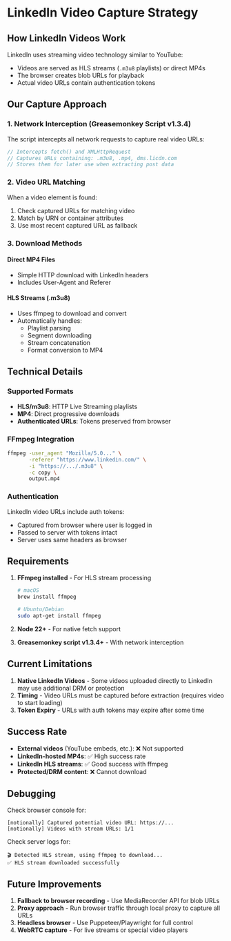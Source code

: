 # LinkedIn Video Capture Strategy

## How LinkedIn Videos Work

LinkedIn uses streaming video technology similar to YouTube:
- Videos are served as HLS streams (`.m3u8` playlists) or direct MP4s
- The browser creates blob URLs for playback
- Actual video URLs contain authentication tokens

## Our Capture Approach

### 1. Network Interception (Greasemonkey Script v1.3.4)
The script intercepts all network requests to capture real video URLs:

```javascript
// Intercepts fetch() and XMLHttpRequest
// Captures URLs containing: .m3u8, .mp4, dms.licdn.com
// Stores them for later use when extracting post data
```

### 2. Video URL Matching
When a video element is found:
1. Check captured URLs for matching video
2. Match by URN or container attributes
3. Use most recent captured URL as fallback

### 3. Download Methods

#### Direct MP4 Files
- Simple HTTP download with LinkedIn headers
- Includes User-Agent and Referer

#### HLS Streams (.m3u8)
- Uses ffmpeg to download and convert
- Automatically handles:
  - Playlist parsing
  - Segment downloading
  - Stream concatenation
  - Format conversion to MP4

## Technical Details

### Supported Formats
- **HLS/m3u8**: HTTP Live Streaming playlists
- **MP4**: Direct progressive downloads
- **Authenticated URLs**: Tokens preserved from browser

### FFmpeg Integration
```bash
ffmpeg -user_agent "Mozilla/5.0..." \
       -referer "https://www.linkedin.com/" \
       -i "https://.../.m3u8" \
       -c copy \
       output.mp4
```

### Authentication
LinkedIn video URLs include auth tokens:
- Captured from browser where user is logged in
- Passed to server with tokens intact
- Server uses same headers as browser

## Requirements

1. **FFmpeg installed** - For HLS stream processing
   ```bash
   # macOS
   brew install ffmpeg
   
   # Ubuntu/Debian
   sudo apt-get install ffmpeg
   ```

2. **Node 22+** - For native fetch support

3. **Greasemonkey script v1.3.4+** - With network interception

## Current Limitations

1. **Native LinkedIn Videos** - Some videos uploaded directly to LinkedIn may use additional DRM or protection
2. **Timing** - Video URLs must be captured before extraction (requires video to start loading)
3. **Token Expiry** - URLs with auth tokens may expire after some time

## Success Rate

- **External videos** (YouTube embeds, etc.): ❌ Not supported
- **LinkedIn-hosted MP4s**: ✅ High success rate
- **LinkedIn HLS streams**: ✅ Good success with ffmpeg
- **Protected/DRM content**: ❌ Cannot download

## Debugging

Check browser console for:
```
[notionally] Captured potential video URL: https://...
[notionally] Videos with stream URLs: 1/1
```

Check server logs for:
```
🎬 Detected HLS stream, using ffmpeg to download...
✅ HLS stream downloaded successfully
```

## Future Improvements

1. **Fallback to browser recording** - Use MediaRecorder API for blob URLs
2. **Proxy approach** - Run browser traffic through local proxy to capture all URLs
3. **Headless browser** - Use Puppeteer/Playwright for full control
4. **WebRTC capture** - For live streams or special video players